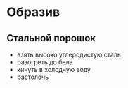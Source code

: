 # Образив

## Стальной порошок
- взять высоко углеродистую сталь
- разогреть до бела
- кинуть в холодную воду
- растолочь

